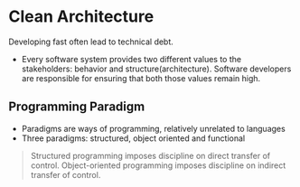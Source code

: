 # Clean Architecture 

Developing fast often lead to technical debt.

- Every software system provides two different values to the stakeholders:
behavior and structure(architecture). Software developers are responsible for ensuring that
both those values remain high.

## Programming Paradigm

- Paradigms are ways of programming, relatively unrelated to languages
- Three paradigms: structured, object oriented and functional

>Structured programming imposes discipline on direct transfer of control.
>Object-oriented programming imposes discipline on indirect transfer of control.
